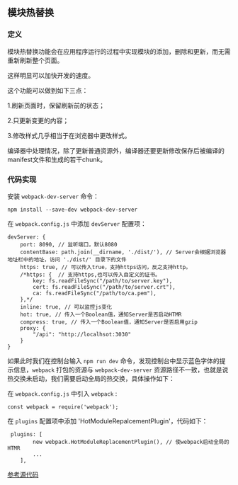 ## 模块热替换

### 定义

模块热替换功能会在应用程序运行的过程中实现模块的添加，删除和更新，而无需重新刷新整个页面。

这样明显可以加快开发的速度。

这个功能可以做到如下三点：

1.刷新页面时，保留刷新前的状态；

2.只更新变更的内容；

3.修改样式几乎相当于在浏览器中更改样式。

编译器中处理情况，除了更新普通资源外，编译器还要更新修改保存后被编译的manifest文件和生成的若干chunk。

### 代码实现

安装 `webpack-dev-server`  命令：

	npm install --save-dev webpack-dev-server

在 `webpack.config.js` 中添加 `devServer` 配置项：

```
devServer: {
	port: 8090, // 监听端口，默认8080
    contentBase: path.join(__dirname, './dist/'), // Server会根据浏览器地址栏中的地址，访问 './dist/' 目录下的文件
    https: true, // 可以传入true，支持https访问，反之支持http。
    /*https: {  // 支持https,也可以传入自定义的证书。
        key: fs.readFileSync("/path/to/server.key"),
        cert: fs.readFileSync("/path/to/server.crt"),
        ca: fs.readFileSync("/path/to/ca.pem"), 
    },*/
    inline: true, // 可以监控js变化
    hot: true, // 传入一个Boolean值，通知Server是否启动HTMR
    compress: true, // 传入一个Boolean值，通知Server是否启用gzip
    proxy: {
        "/api": "http://localhsot:3030"
    }
}
```

如果此时我们在控制台输入 `npm run dev` 命令，发现控制台中显示蓝色字体的提示信息，`webpack` 打包的资源与 `webpack-dev-server` 资源路径不一致，也就是说热交换未启动，我们需要启动全局的热交换，具体操作如下：

在 `webpack.config.js` 中引入 `webpack` :

	const webpack = require('webpack');

在 `plugins` 配置项中添加 'HotModuleRepalcementPlugin'，代码如下：

```
 plugins: [
        new webpack.HotModuleReplacementPlugin(), // 使webpack启动全局的 HTMR
        ...
    ],
```

[参考源代码](https://github.com/lvzhenbang/webpack-learning/tree/master/demo/example-9)